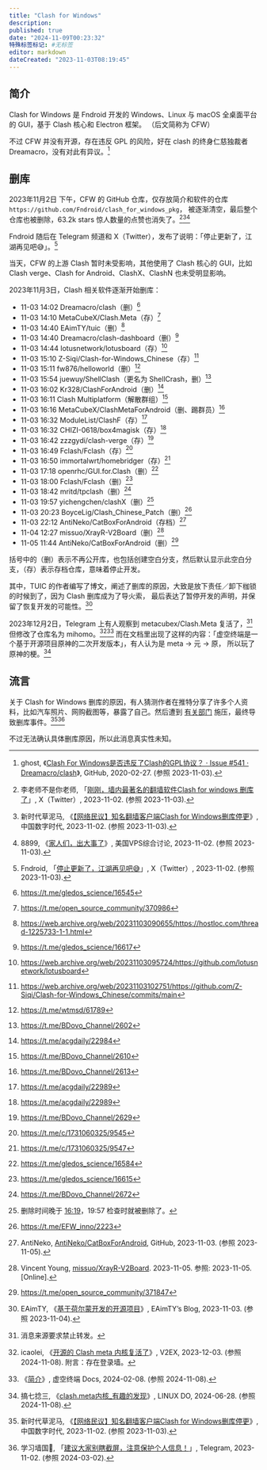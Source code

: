 ```yaml
---
title: "Clash for Windows"
description:
published: true
date: "2024-11-09T00:23:32"
特殊标签标记: #无标签
editor: markdown
dateCreated: "2023-11-03T08:19:45"
---
```


## 简介

Clash for Windows 是 Fndroid 开发的 Windows、Linux 与 macOS 全桌面平台的 GUI，基于 Clash 核心和 Electron 框架。
（后文简称为 CFW）

不过 CFW 并没有开源，存在违反 GPL 的风险，好在 clash 的终身仁慈独裁者 Dreamacro，没有对此有异议。[^cl541]

[^cl541]: ghost, 《[Clash For Windows是否违反了Clash的GPL协议？ · Issue #541 · Dreamacro/clash](https://web.archive.org/web/20231025223859/https://github.com/Dreamacro/clash/issues/541)》, GitHub, 2020-02-27. (参照 2023-11-03).

## 删库

2023年11月2日 下午，CFW 的 GitHub 仓库，仅存放简介和软件的仓库 `https://github.com/Fndroid/clash_for_windows_pkg`，
被逐渐清空，最后整个仓库也被删除，63.2k stars 惊人数量的点赞也消失了。[^19349][^01751][^24923]

[^19349]: 李老师不是你老师, 「[刚刚，墙内最著名的翻墙软件Clash for windows 删库了](https://web.archive.org/web/20231102171940/https://nitter.net/whyyoutouzhele/status/1719989543837819349)」, X（Twitter）, 2023-11-02. (参照 2023-11-03).

[^01751]: 新时代草泥马, 《[【网络民议】知名翻墙客户端Clash for Windows删库停更](https://web.archive.org/web/20231102151730/https://chinadigitaltimes.net/chinese/701751.html)》, 中国数字时代, 2023-11-02. (参照 2023-11-03).

[^24923]: 8899, 《[家人们，出大事了](https://web.archive.org/web/20231103014048/https://hostloc.com/thread-1224923-1-1.html)》, 美国VPS综合讨论, 2023-11-02. (参照 2023-11-03).

Fndroid 随后在 Telegram 频道和 X（Twitter），发布了说明：「停止更新了，江湖再见吧😅」。[^09092]

[^09092]: Fndroid, 「[停止更新了，江湖再见吧😅](https://web.archive.org/web/20231102155205/https://nitter.net/fndroid/status/1719980029571109092)」, X（Twitter）, 2023-11-02. (参照 2023-11-03).

当天，CFW 的上游 Clash 暂时未受影响，其他使用了 Clash 核心的 GUI，比如 Clash verge、Clash for Android、ClashX、ClashN
也未受明显影响。

2023年11月3日，Clash 相关软件逐渐开始删库：

+   11-03 14:02 Dreamacro/clash（删）[^c_0]
+   11-03 14:10 MetaCubeX/Clash.Meta（存）[^c_1]
+   11-03 14:40 EAimTY/tuic（删）[^c_2]
+   11-03 14:40 Dreamacro/clash-dashboard（删）[^c_13]
+   11-03 14:44 lotusnetwork/lotusboard（存）[^c_16]
+   11-03 15:10 Z-Siqi/Clash-for-Windows_Chinese（存）[^c_15]
+   11-03 15:11 fw876/helloworld（删）[^c_3]
+   11-03 15:54 juewuy/ShellClash（更名为 ShellCrash，删）[^c_4]
+   11-03 16:02 Kr328/ClashForAndroid（删）[^c_5]
+   11-03 16:11 Clash Multiplatform（解散群组）[^c_6]
+   11-03 16:16 MetaCubeX/ClashMetaForAndroid（删、踢群员）[^c_7]
+   11-03 16:32 ModuleList/ClashF（存）[^c_8]
+   11-03 16:32 CHIZI-0618/box4magisk（存）[^c_8]
+   11-03 16:42 zzzgydi/clash-verge（存）[^c_9]
+   11-03 16:49 Fclash/Fclash（存）[^c_10]
+   11-03 16:50 immortalwrt/homebridger（存）[^c_11]
+   11-03 17:18 openrhc/GUI.for.Clash（删）[^c_12]
+   11-03 18:00 Fclash/Fclash（删）[^c_14]
+   11-03 18:42 mritd/tpclash（删）[^c_17]
+   11-03 19:57 yichengchen/clashX（删）[^c_18]
+   11-03 20:23 BoyceLig/Clash_Chinese_Patch（删）[^c_22]
+   11-03 22:12 AntiNeko/CatBoxForAndroid（存档）[^c_19]
+   11-04 12:27 missuo/XrayR-V2Board（删）[^c_21]
+   11-05 11:44 AntiNeko/CatBoxForAndroid（删）[^c_20]

[^c_0]: https://t.me/gledos_science/16545
[^c_1]: https://t.me/open_source_community/370986
[^c_2]: https://web.archive.org/web/20231103090655/https://hostloc.com/thread-1225733-1-1.html
[^c_13]: https://t.me/gledos_science/16617
[^c_16]: https://web.archive.org/web/20231103095724/https://github.com/lotusnetwork/lotusboard
[^c_15]: https://web.archive.org/web/20231103102751/https://github.com/Z-Siqi/Clash-for-Windows_Chinese/commits/main
[^c_3]: https://t.me/wtmsd/61789
[^c_6]: https://t.me/BDovo_Channel/2610
[^c_7]: https://t.me/BDovo_Channel/2613
[^c_8]: https://t.me/acgdaily/22989
[^c_9]: https://t.me/BDovo_Channel/2629
[^c_4]: https://t.me/BDovo_Channel/2602
[^c_5]: https://t.me/acgdaily/22984
[^c_10]: https://t.me/c/1731060325/9545
[^c_11]: https://t.me/c/1731060325/9547
[^c_12]: https://t.me/gledos_science/16584
[^c_14]: https://t.me/gledos_science/16615
[^c_17]: https://t.me/BDovo_Channel/2672
[^c_18]: 删除时间晚于 [16:19](https://web.archive.org/web/20231103120124/https://hostloc.com/thread-1225812-1-1.html)，19:57 检查时就被删除了。
[^c_19]: AntiNeko, [AntiNeko/CatBoxForAndroid](http://archive.today/2023.11.03-141256/https://github.com/AntiNeko/CatBoxForAndroid), GitHub, 2023-11-03. (参照 2023-11-05).
[^c_20]: https://t.me/open_source_community/371847
[^c_21]: Vincent Young, [missuo/XrayR-V2Board](https://web.archive.org/web/20231105081141/https://github.com/missuo/XrayR-V2Board/). 2023-11-05. 参照: 2023-11-05. [Online].
[^c_22]: https://t.me/EFW_inno/2223

括号中的（删）表示不再公开库，也包括创建空白分支，然后默认显示此空白分支，（存）表示存档仓库，意味着停止开发。

其中，TUIC 的作者编写了博文，阐述了删库的原因，大致是放下责任／卸下枷锁的时候到了，因为 Clash 删库成为了导火索，
最后表达了暂停开发的声明，并保留了恢复开发的可能性。[^opboh]

[^opboh]: EAimTY, 《[基于荷尔蒙开发的开源项目](https://web.archive.org/web/20231103102043/https://www.eaimty.com/2023/opensource-project-based-on-hormone/)》, EAimTY’s Blog, 2023-11-03. (参照 2023-11-04).

2023年12月2日，Telegram 上有人观察到 metacubex/Clash.Meta 复活了，[^hd]但修改了仓库名为 mihomo。[^97259][^85500]
而在文档里出现了这样的内容：「虚空终端是一个基于开源项目原神的二次开发版本」，有人认为是 meta → 元 → 原，
所以玩了原神的梗。[^22905]

[^hd]: 消息来源要求禁止转发。

[^97259]: icaolei, 《[开源的 Clash meta 内核复活了](https://www.v2ex.com/t/997259)》, V2EX, 2023-12-03. (参照 2024-11-08). 附言：存在登录墙。

[^85500]: 《[简介](https://web.archive.org/web/20241106085500/https://wiki.metacubex.one/)》, 虚空终端 Docs, 2024-02-08. (参照 2024-11-08).

[^22905]: 搞七捻三, 《[clash.meta内核_有趣的发现](https://linux.do/t/topic/122905)》, LINUX DO, 2024-06-28. (参照 2024-11-08).

## 流言

关于 Clash for Windows 删库的原因，有人猜测作者在推特分享了许多个人资料，比如汽车照片、网购截图等，暴露了自己。然后遭到 [有关部门](/censorship/有关部门.md) 施压，最终导致删库事件。[^01751][^70194]

[^01751]: 新时代草泥马, 《[【网络民议】知名翻墙客户端Clash for Windows删库停更](https://web.archive.org/web/20231225140104/https://chinadigitaltimes.net/chinese/701751.html)》, 中国数字时代, 2023-11-02. (参照 2024-03-02).

[^70194]: 学习墙国🐸, 「[建议大家别瞎截屏，注意保护个人信息！](https://web.archive.org/web/20240302082237/https://t.me/s/XueXi_China/70194)」, Telegram, 2023-11-02. (参照 2024-03-02).

不过无法确认具体删库原因，所以此消息真实性未知。
